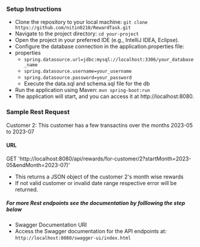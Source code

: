 ### Setup Instructions
- Clone the repository to your local machine:
    `git clone https://github.com/nitin0210/RewardTask.git`
- Navigate to the project directory:
    ` cd your-project `
- Open the project in your preferred IDE (e.g., IntelliJ IDEA, Eclipse).
- Configure the database connection in the application.properties file:
- properties
    - `spring.datasource.url=jdbc:mysql://localhost:3306/your_database_name `
    - ` spring.datasource.username=your_username `
    - ` spring.datasource.password=your_password `
    - Execute the data.sql and schema.sql file for the db 
- Run the application using Maven:
    ` mvn spring-boot:run `
- The application will start, and you can access it at http://localhost:8080.

  
### Sample Rest Request
Customer 2: This customer has a few transactins over the months 2023-05 to 2023-07
#### URL
GET 'http://localhost:8080/api/rewards/for-customer/2?startMonth=2023-05&endMonth=2023-07)' 

- This returns a JSON object of the customer 2's month wise rewards
- If not valid customer or invalid date range respective error will be returned.

##### For more Rest endpoints see the documentation by folllowing the step below
- Swagger Documentation URI
- Access the Swagger documentation for the API endpoints at:
     ` http://localhost:8080/swagger-ui/index.html `
